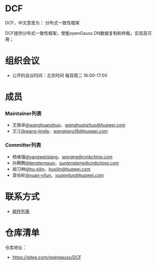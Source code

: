 # DCF
DCF，中文意思为： 分布式一致性框架

DCF提供分布式一致性框架，使能openGauss DN数据复制和仲裁，实现高可用；

# 组织会议

- 公开的会议时间：北京时间 每双周二 16:00-17:00

# 成员

### Maintainer列表
- 王焕卓[@wanghuanzhuo](https://gitee.com/wanghuanzhuo)，*wanghuanzhuo@huawei.com*
- 王江[@wang-jingle](https://gitee.com/wang-jingle)，*wangjiang16@huawei.com*

### Committer列表
- 杨维强[@yangweiqiang](https://gitee.com/yangweiqiang)，*wqyang@cmbchina.com*
- 孙腾腾[@tengtengsun](https://gitee.com/tengtengsun)，*suntengteng@cmbchina.com*
- 胡习林[@hu-xilin](https://gitee.com/hu-xilin)，*huxilin@huawei.com*
- 袁怡轮[@yuan-yilun](https://gitee.com/yuan-yilun)，*yuanyilun@huawei.com*

# 联系方式

- [邮件列表](https://mailweb.opengauss.org/postorius/lists/dcf.opengauss.org/)


# 仓库清单

仓库地址：
- https://gitee.com/opengauss/DCF

